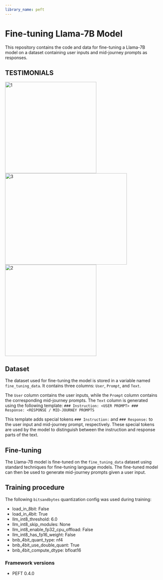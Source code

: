 ```yaml
---
library_name: peft
---
```


# Fine-tuning Llama-7B Model

This repository contains the code and data for fine-tuning a Llama-7B model on a dataset containing user inputs and mid-journey prompts as responses.

## TESTIMONIALS
<img src="https://github.com/Naveen-Reddy55/Fine-Tuning-Fine-Tuning-Llama-2-7B-for-creating-midjourney-prompt/assets/71924097/0ac7607f-b097-420e-a3a7-5fbd015bafc6" alt="1" width="300"/>

<img src="https://github.com/Naveen-Reddy55/Fine-Tuning-Fine-Tuning-Llama-2-7B-for-creating-midjourney-prompt/assets/71924097/3b232be3-842b-4430-ab20-a510c53d582e" alt="3" height="300" width="400"/>

<img src="https://github.com/Naveen-Reddy55/Fine-Tuning-Fine-Tuning-Llama-2-7B-for-creating-midjourney-prompt/assets/71924097/fd201b68-9e7f-43bf-a4dc-edd4ffec91fd" alt="2" width="300"/>

## Dataset

The dataset used for fine-tuning the model is stored in a variable named `fine_tuning_data`. It contains three columns: `User`, `Prompt`, and `Text`.

The `User` column contains the user inputs, while the `Prompt` column contains the corresponding mid-journey prompts. The `Text` column is generated using the following template: `### Instruction: <USER PROMPT> ### Response: <RESPONSE / MID-JOURNEY PROMPTS `

This template adds special tokens `### Instruction:` and `### Response:` to the user input and mid-journey prompt, respectively. These special tokens are used by the model to distinguish between the instruction and response parts of the text.

## Fine-tuning

The Llama-7B model is fine-tuned on the `fine_tuning_data` dataset using standard techniques for fine-tuning language models. The fine-tuned model can then be used to generate mid-journey prompts given a user input.
## Training procedure


The following `bitsandbytes` quantization config was used during training:
- load_in_8bit: False
- load_in_4bit: True
- llm_int8_threshold: 6.0
- llm_int8_skip_modules: None
- llm_int8_enable_fp32_cpu_offload: False
- llm_int8_has_fp16_weight: False
- bnb_4bit_quant_type: nf4
- bnb_4bit_use_double_quant: True
- bnb_4bit_compute_dtype: bfloat16
### Framework versions


- PEFT 0.4.0
